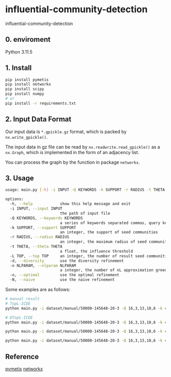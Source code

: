 # influential-community-detection

influential-community-detection

## 0. enviroment

Python 3.11.5

## 1. Install

```bash
pip install pymetis
pip install networkx
pip install scipy
pip install numpy
# or
pip install -r requirements.txt
```

## 2. Input Data Format

Our input data is `*.gpickle.gz` format, which is packed by `nx.write_gpickle()`.

The input data in gz file can be read by `nx.readwrite.read_gpickle()` as a `nx.Graph`, which is implemented in the form of an adjacency list.

You can process the graph by the function in package `networkx`.

## 3. Usage

```bash
usage: main.py [-h] -i INPUT -Q KEYWORDS -k SUPPORT -r RADIUS -t THETA -L TOP [-d] [-n NLPARAM] [-o] [-N]

options:
  -h, --help            show this help message and exit
  -i INPUT, --input INPUT
                        the path of input file
  -Q KEYWORDS, --keywords KEYWORDS
                        a series of keywords separated commas, query keywords
  -k SUPPORT, --support SUPPORT
                        an integer, the support of seed communities
  -r RADIUS, --radius RADIUS
                        an integer, the maximum radius of seed communities
  -t THETA, --theta THETA
                        a float, the influence threshold
  -L TOP, --top TOP     an integer, the number of result seed communities
  -d, --diversity       use the diversity refinement
  -n NLPARAM, --nlparam NLPARAM
                        a integer, the number of nL approximation greedy algorithm
  -o, --optimal         use the optimal refinement
  -N, --naive           use the naive refinement
```

Some examples are as follows:

```bash
# manual result
# TopL-ICDE
python main.py -i dataset/manual/50000-145648-20-3 -Q 16,3,13,10,6 -k 4 -r 2 -t 0.2 -L 5

# DTopL-ICDE
python main.py -i dataset/manual/50000-145648-20-3 -Q 16,3,13,10,6 -k 4 -r 2 -t 0.2 -L 5 -d -n 5

python main.py -i dataset/manual/50000-145648-20-3 -Q 16,3,13,10,6 -k 4 -r 2 -t 0.2 -L 5 -N -n 5

python main.py -i dataset/manual/50000-145648-20-3 -Q 16,3,13,10,6 -k 4 -r 2 -t 0.2 -L 5 -o -n 5

```

## Reference

[pymetis](https://github.com/inducer/pymetis)
[networkx](https://networkx.org/)
